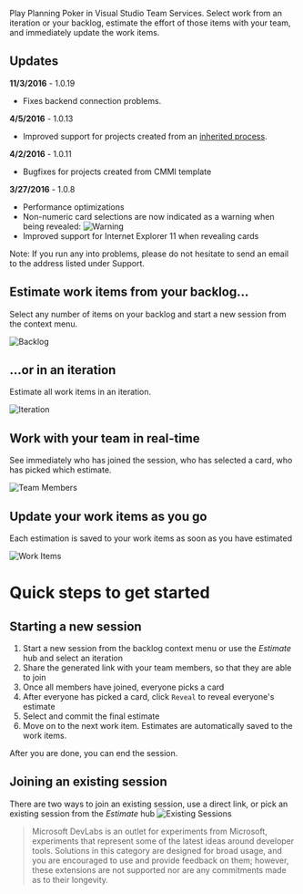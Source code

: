 ﻿Play Planning Poker in Visual Studio Team Services. Select work from an iteration or your backlog, estimate the effort of those items with your team, and immediately update the work items.

## Updates

**11/3/2016** - 1.0.19 
- Fixes backend connection problems.

**4/5/2016** - 1.0.13
- Improved support for projects created from an [inherited process](https://msdn.microsoft.com/en-us/library/vs/alm/work/process/manage-process).

**4/2/2016** - 1.0.11
- Bugfixes for projects created from CMMI template

**3/27/2016** - 1.0.8

- Performance optimizations
- Non-numeric card selections are now indicated as a warning when being revealed:
    ![Warning](dist/packages/images/updates/warning.gif)
- Improved support for Internet Explorer 11 when revealing cards

Note: If you run any into problems, please do not hesitate to send an email to the address listed under Support.


## Estimate work items from your backlog...

Select any number of items on your backlog and start a new session from the context menu.

![Backlog](dist/packages/images/backlog-context.png)

## ...or in an iteration

Estimate all work items in an iteration.

![Iteration](dist/packages/images/start-iteration.png)

## Work with your team in real-time

See immediately who has joined the session, who has selected a card, who has picked which estimate.

![Team Members](dist/packages/images/team-members.png)

## Update your work items as you go

Each estimation is saved to your work items as soon as you have estimated

![Work Items](dist/packages/images/work-items.png)

# Quick steps to get started

## Starting a new session

1.  Start a new session from the backlog context menu or use the *Estimate* hub and select an iteration
2.  Share the generated link with your team members, so that they are able to join
3.  Once all members have joined, everyone picks a card
4.  After everyone has picked a card, click `Reveal` to reveal everyone's estimate
5.  Select and commit the final estimate
6.  Move on to the next work item. Estimates are automatically saved to the work items.

After you are done, you can end the session.

## Joining an existing session

There are two ways to join an existing session, use a direct link, or pick an existing session from the *Estimate* hub
![Existing Sessions](dist/packages/images/join-existing.png)


> Microsoft DevLabs is an outlet for experiments from Microsoft, experiments that represent some of the latest ideas around developer tools. Solutions in this category are designed for broad usage, and you are encouraged to use and provide feedback on them; however, these extensions are not supported nor are any commitments made as to their longevity.